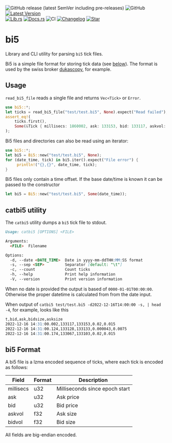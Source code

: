 ![GitHub release (latest SemVer including pre-releases)](https://img.shields.io/github/v/release/mayeranalytics/bi5?include_prereleases)
![GitHub](https://img.shields.io/github/license/mayeranalytics/bi5)
[![Latest Version](https://img.shields.io/crates/v/bi5.svg)](https://crates.io/crates/bi5)  
[![Lib.rs](https://img.shields.io/badge/lib.rs-v0.1.0-blue)](https://lib.rs/crates/bi5)
[![Docs.rs](https://docs.rs/bi5/badge.svg)](https://docs.rs/bi5)
![CI](https://github.com/mayeranalytics/bi5/actions/workflows/ci.yml/badge.svg)
[![Changelog](https://img.shields.io/badge/changelog-0.1.0-blue)](https://github.com/mayeranalytics/bi5/blob/main/Changelog.md)
[![Star](https://img.shields.io/github/stars/mayeranalytics/bi5.svg?style=social&amp;label=Star&amp;maxAge=2592000)](https://github.com/mayeranalytics/bi5)

# bi5

Library and CLI utility for parsing `bi5` tick files.

Bi5 is a simple file format for storing tick data (see [below](bi5-format)). The format is used by the swiss broker [dukascopy](https://www.dukascopy.com/trading-tools/widgets/quotes/historical_data_feed), for example.

## Usage

`read_bi5_file` reads a single file and returns `Vec<Tick>` or `Error`.

```Rust
use bi5::*;
let ticks = read_bi5_file("test/test.bi5", None).expect("Read failed");
assert_eq!(
    ticks.first(), 
    Some(&Tick { millisecs: 1860002, ask: 133153, bid: 133117, askvol: 0.015, bidvol: 0.02 })
);
```

Bi5 files and directories can also be read using an iterator:

```Rust
use bi5::*;
let bi5 = Bi5::new("test/test.bi5", None);
for (date_time, tick) in bi5.iter().expect("File error") {
     println!("{},{}", date_time, tick);
}
```

Bi5 files only contain a time offset. If the base date/time is known it can be
passed to the constructor

```Rust
let bi5 = Bi5::new("test/test.bi5", Some(date_time));
```



## catbi5 utility

The `catbi5` utility dumps a `bi5` tick file to stdout.

```markdown
Usage: catbi5 [OPTIONS] <FILE>

Arguments:
  <FILE>  Filename

Options:
  -d, --date <DATE_TIME>  Date in yyyy-mm-ddTHH:MM:SS format
  -s, --sep <SEP>         Separator [default: "\t"]
  -c, --count             Count ticks
  -h, --help              Print help information
  -V, --version           Print version information
```

When no date is provided the output is based of `0000-01-01T00:00:00`. Otherwise the proper datetime is calculated from from the date input.

When output of `catbi5 test/test.bi5 -d2022-12-16T14:00:00 -s, | head -4`, for example, looks like this

```markdown
t,bid,ask,bidsize,asksize
2022-12-16 14:31:00.002,133117,133153,0.02,0.015
2022-12-16 14:31:00.124,133128,133133,0.000043,0.0075
2022-12-16 14:31:00.174,133067,133103,0.02,0.015
```

## bi5 Format

A bi5 file is a lzma encoded sequence of ticks, where each tick is encoded as follows:

| Field     | Format | Description                    |
| --------- | ------ | ------------------------------ |
| millisecs | u32    | Milliseconds since epoch start |
| ask       | u32    | Ask price                      |
| bid       | u32    | Bid price                      |
| askvol    | f32    | Ask size                       |
| bidvol    | f32    | Bid size                       |

All fields are big-endian encoded.
